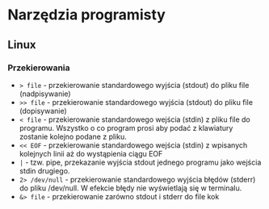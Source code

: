 # Narzędzia programisty

## Linux

### Przekierowania

* `> file` - przekierowanie standardowego wyjścia (stdout) do pliku file (nadpisywanie)
* `>> file` - przekierowanie standardowego wyjścia (stdout) do pliku file (dopisywanie)
* `< file` - przekierowanie standardowego wejścia (stdin) z pliku file do programu. Wszystko o co program prosi aby podać z klawiatury zostanie kolejno podane z pliku.
* `<< EOF` - przekierowanie standardowego wejścia (stdin) z wpisanych kolejnych linii aż do wystąpienia ciągu EOF
* `|` - tzw. pipe, przekazanie wyjścia stdout jednego programu jako wejścia stdin drugiego. 
* `2> /dev/null` - przekierowanie standardowego wyjścia błędów (stderr) do pliku /dev/null. W efekcie błędy nie wyświetlają się w terminalu.
* `&> file` - przekierowanie zarówno stdout i stderr do file
kok
